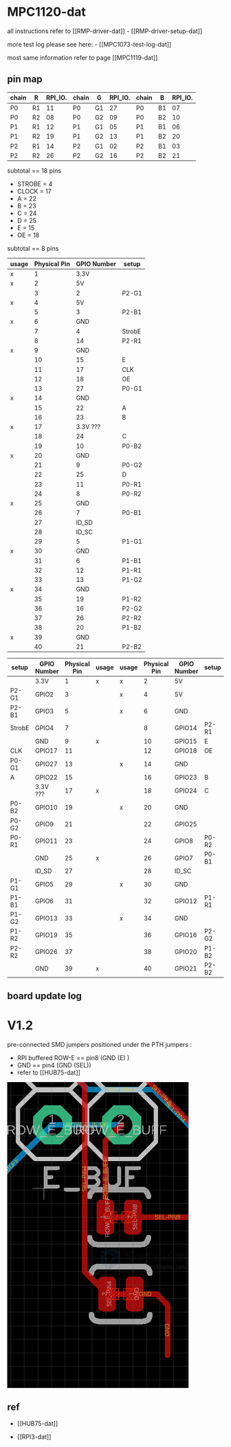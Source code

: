 
# MPC1120-dat

all instructions refer to [[RMP-driver-dat]] - [[RMP-driver-setup-dat]]

more test log please see here: - [[MPC1073-test-log-dat]]

most same information refer to page [[MPC1119-dat]]

## pin map 

| chain | R   | RPI_IO. | chain | G   | RPI_IO. | chain | B   | RPI_IO. |
| ----- | --- | ------- | ----- | --- | ------- | ----- | --- | ------- |
| P0    | R1  | 11      | P0    | G1  | 27      | P0    | B1  | 07      |
| P0    | R2  | 08      | P0    | G2  | 09      | P0    | B2  | 10      |
| P1    | R1  | 12      | P1    | G1  | 05      | P1    | B1  | 06      |
| P1    | R2  | 19      | P1    | G2  | 13      | P1    | B2  | 20      |
| P2    | R1  | 14      | P2    | G1  | 02      | P2    | B1  | 03      |
| P2    | R2  | 26      | P2    | G2  | 16      | P2    | B2  | 21      |

subtotal == 18 pins 

- STROBE = 4
- CLOCK = 17
- A = 22 
- B = 23 
- C = 24 
- D = 25 
- E = 15
- OE = 18 

subtotal == 8 pins



| usage | Physical Pin | GPIO Number | setup  |
| ----- | ------------ | ----------- | ------ |
| x     | 1            | 3.3V        |        |
| x     | 2            | 5V          |        |
|       | 3            | 2           | P2-G1  |
| x     | 4            | 5V          |        |
|       | 5            | 3           | P2-B1  |
| x     | 6            | GND         |        |
|       | 7            | 4           | StrobE |
|       | 8            | 14          | P2-R1  |
| x     | 9            | GND         |        |
|       | 10           | 15          | E      |
|       | 11           | 17          | CLK    |
|       | 12           | 18          | OE     |
|       | 13           | 27          | P0-G1  |
| x     | 14           | GND         |        |
|       | 15           | 22          | A      |
|       | 16           | 23          | B      |
| x     | 17           | 3.3V ???    |        |
|       | 18           | 24          | C      |
|       | 19           | 10          | P0-B2  |
| x     | 20           | GND         |        |
|       | 21           | 9           | P0-G2  |
|       | 22           | 25          | D      |
|       | 23           | 11          | P0-R1  |
|       | 24           | 8           | P0-R2  |
| x     | 25           | GND         |        |
|       | 26           | 7           | P0-B1  |
|       | 27           | ID_SD       |        |
|       | 28           | ID_SC       |        |
|       | 29           | 5           | P1-G1  |
| x     | 30           | GND         |        |
|       | 31           | 6           | P1-B1  |
|       | 32           | 12          | P1-R1  |
|       | 33           | 13          | P1-G2  |
| x     | 34           | GND         |        |
|       | 35           | 19          | P1-R2  |
|       | 36           | 16          | P2-G2  |
|       | 37           | 26          | P2-R2  |
|       | 38           | 20          | P1-B2  |
| x     | 39           | GND         |        |
|       | 40           | 21          | P2-B2  |

| setup  | GPIO Number | Physical Pin | usage | usage | Physical Pin | GPIO Number | setup |
| ------ | ----------- | ------------ | ----- | ----- | ------------ | ----------- | ----- |
|        | 3.3V        | 1            | x     | x     | 2            | 5V          |       |
| P2-G1  | GPIO2       | 3            |       | x     | 4            | 5V          |       |
| P2-B1  | GPIO3       | 5            |       | x     | 6            | GND         |       |
| StrobE | GPIO4       | 7            |       |       | 8            | GPIO14      | P2-R1 |
|        | GND         | 9            | x     |       | 10           | GPIO15      | E     |
| CLK    | GPIO17      | 11           |       |       | 12           | GPIO18      | OE    |
| P0-G1  | GPIO27      | 13           |       | x     | 14           | GND         |       |
| A      | GPIO22      | 15           |       |       | 16           | GPIO23      | B     |
|        | 3.3V ???    | 17           | x     |       | 18           | GPIO24      | C     |
| P0-B2  | GPIO10      | 19           |       | x     | 20           | GND         |       |
| P0-G2  | GPIO9       | 21           |       |       | 22           | GPIO25      |       |
| P0-R1  | GPIO11      | 23           |       |       | 24           | GPIO8       | P0-R2 |
|        | GND         | 25           | x     |       | 26           | GPIO7       | P0-B1 |
|        | ID_SD       | 27           |       |       | 28           | ID_SC       |       |
| P1-G1  | GPIO5       | 29           |       | x     | 30           | GND         |       |
| P1-B1  | GPIO6       | 31           |       |       | 32           | GPIO12      | P1-R1 |
| P1-G2  | GPIO13      | 33           |       | x     | 34           | GND         |       |
| P1-R2  | GPIO19      | 35           |       |       | 36           | GPIO16      | P2-G2 |
| P2-R2  | GPIO26      | 37           |       |       | 38           | GPIO20      | P1-B2 |
|        | GND         | 39           | x     |       | 40           | GPIO21      | P2-B2 |



## board update log 

# V1.2 

pre-connected SMD jumpers positioned under the PTH jumpers : 

- RPI buffered ROW-E  == pin8 (GND (E) )
- GND == pin4 (GND (SEL)) 
- refer to [[HUB75-dat]]

![](2025-09-25-18-00-39.png)


## ref 

- [[HUB75-dat]]

- [[RPI3-dat]]